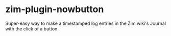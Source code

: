 # zim-plugin-nowbutton
Super-easy way to make a timestamped log entries in the Zim wiki's Journal with the click of a button.
